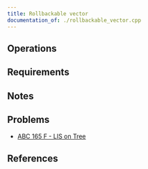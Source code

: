 ```yaml
---
title: Rollbackable vector
documentation_of: ./rollbackable_vector.cpp
---
```


## Operations

## Requirements

## Notes

## Problems

- [ABC 165 F - LIS on Tree](https://atcoder.jp/contests/abc165/tasks/abc165_f)

## References

